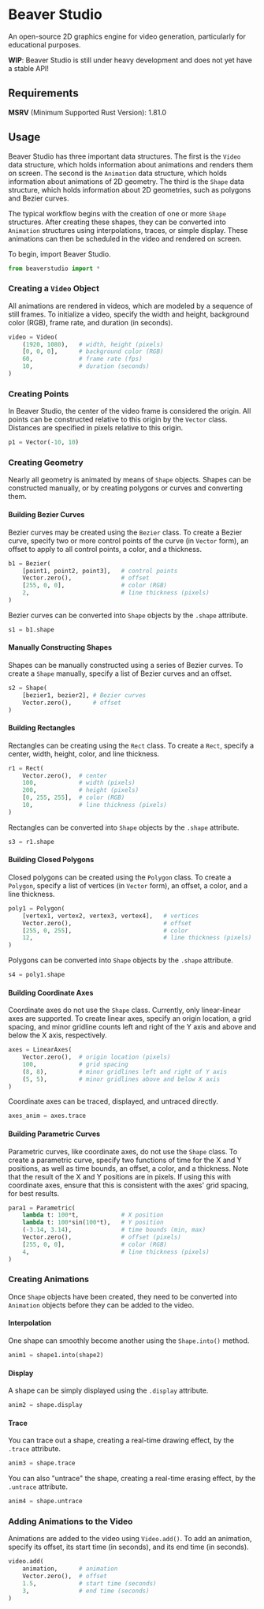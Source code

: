 # Beaver Studio

An open-source 2D graphics engine for video generation, particularly for educational purposes.

**WIP**: Beaver Studio is still under heavy development and does not yet have a stable API!

## Requirements

**MSRV** (Minimum Supported Rust Version): 1.81.0

## Usage

Beaver Studio has three important data structures.  The first is the `Video` data structure, which
holds information about animations and renders them on screen.  The second is the `Animation` data structure,
which holds information about animations of 2D geometry.  The third is the `Shape` data structure,
which holds information about 2D geometries, such as polygons and Bezier curves.

The typical workflow begins with the creation of one or more `Shape` structures.  After creating these shapes,
they can be converted into `Animation` structures using interpolations, traces, or simple display.  These
animations can then be scheduled in the video and rendered on screen.

To begin, import Beaver Studio.

```python
from beaverstudio import *
```

### Creating a `Video` Object

All animations are rendered in videos, which are modeled by a sequence of still frames.  To
initialize a video, specify the width and height, background color (RGB), frame rate, and duration
(in seconds).

```python
video = Video(
    (1920, 1080),   # width, height (pixels)
    [0, 0, 0],      # background color (RGB)
    60,             # frame rate (fps)
    10,             # duration (seconds)
)
```

### Creating Points

In Beaver Studio, the center of the video frame is considered the origin.  All points can be constructed
relative to this origin by the `Vector` class.  Distances are specified in pixels relative to this origin.

```python
p1 = Vector(-10, 10)
```

### Creating Geometry

Nearly all geometry is animated by means of `Shape` objects.  Shapes can be constructed manually, or by creating
polygons or curves and converting them.

#### Building Bezier Curves

Bezier curves may be created using the `Bezier` class.  To create a Bezier curve, specify two or more control
points of the curve (in `Vector` form), an offset to apply to all control points, a color, and a thickness.

```python
b1 = Bezier(
    [point1, point2, point3],   # control points
    Vector.zero(),              # offset
    [255, 0, 0],                # color (RGB)
    2,                          # line thickness (pixels)
)
```

Bezier curves can be converted into `Shape` objects by the `.shape` attribute.

```python
s1 = b1.shape
```

#### Manually Constructing Shapes

Shapes can be manually constructed using a series of Bezier curves.  To create a `Shape` manually, specify a list
of Bezier curves and an offset.

```python
s2 = Shape(
    [bezier1, bezier2], # Bezier curves
    Vector.zero(),      # offset
)
```

#### Building Rectangles

Rectangles can be creating using the `Rect` class.  To create a `Rect`, specify a center, width, height, color,
and line thickness.

```python
r1 = Rect(
    Vector.zero(),  # center
    100,            # width (pixels)
    200,            # height (pixels)
    [0, 255, 255],  # color (RGB)
    10,             # line thickness (pixels)
)
```

Rectangles can be converted into `Shape` objects by the `.shape` attribute.

```python
s3 = r1.shape
```

#### Building Closed Polygons

Closed polygons can be created using the `Polygon` class.  To create a `Polygon`, specify a list of vertices
(in `Vector` form), an offset, a color, and a line thickness.

```python
poly1 = Polygon(
    [vertex1, vertex2, vertex3, vertex4],   # vertices
    Vector.zero(),                          # offset
    [255, 0, 255],                          # color
    12,                                     # line thickness (pixels)
)
```

Polygons can be converted into `Shape` objects by the `.shape` attribute.

```python
s4 = poly1.shape
```

#### Building Coordinate Axes

Coordinate axes do not use the `Shape` class.  Currently, only linear-linear axes are supported.  To create
linear axes, specify an origin location, a grid spacing, and minor gridline counts left and right of the Y axis
and above and below the X axis, respectively.

```python
axes = LinearAxes(
    Vector.zero(),  # origin location (pixels)
    100,            # grid spacing
    (8, 8),         # minor gridlines left and right of Y axis
    (5, 5),         # minor gridlines above and below X axis
)
```

Coordinate axes can be traced, displayed, and untraced directly.

```python
axes_anim = axes.trace
```

#### Building Parametric Curves

Parametric curves, like coordinate axes, do not use the `Shape` class.  To create a parametric curve, specify
two functions of time for the X and Y positions, as well as time bounds, an offset, a color, and a thickness.
Note that the result of the X and Y positions are in pixels.  If using this with coordinate axes, ensure that
this is consistent with the axes' grid spacing, for best results.

```python
para1 = Parametric(
    lambda t: 100*t,            # X position
    lambda t: 100*sin(100*t),   # Y position
    (-3.14, 3.14),              # time bounds (min, max)
    Vector.zero(),              # offset (pixels)
    [255, 0, 0],                # color (RGB)
    4,                          # line thickness (pixels)
)
```

### Creating Animations

Once `Shape` objects have been created, they need to be converted into `Animation` objects before they can be
added to the video.

#### Interpolation

One shape can smoothly become another using the `Shape.into()` method.

```python
anim1 = shape1.into(shape2)
```

#### Display

A shape can be simply displayed using the `.display` attribute.

```python
anim2 = shape.display
```

#### Trace

You can trace out a shape, creating a real-time drawing effect, by the `.trace` attribute.

```python
anim3 = shape.trace
```

You can also "untrace" the shape, creating a real-time erasing effect, by the `.untrace` attribute.

```python
anim4 = shape.untrace
```

### Adding Animations to the Video

Animations are added to the video using `Video.add()`.  To add an animation, specify its
offset, its start time (in seconds), and its end time (in seconds).

```python
video.add(
    animation,      # animation
    Vector.zero(),  # offset
    1.5,            # start time (seconds)
    3,              # end time (seconds)
)
```